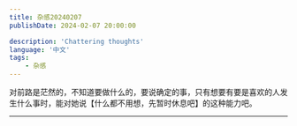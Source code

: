 ```yaml
---
title: 杂感20240207
publishDate: 2024-02-07 20:00:00

description: 'Chattering thoughts'
language: '中文'
tags:
    - 杂感
---
```


对前路是茫然的，不知道要做什么的，要说确定的事，只有想要有要是喜欢的人发生什么事时，能对她说【什么都不用想，先暂时休息吧】的这种能力吧。



---
